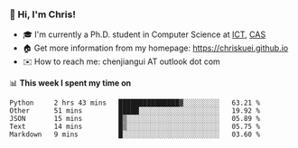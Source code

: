 ### 👋 Hi, I'm Chris!

<!--
**Chriskuei/Chriskuei** is a ✨ _special_ ✨ repository because its `README.md` (this file) appears on your GitHub profile.

Here are some ideas to get you started:

- 🔭 I’m currently working on ...
- 🌱 I’m currently learning ...
- 👯 I’m looking to collaborate on ...
- 🤔 I’m looking for help with ...
- 💬 Ask me about ...
- 📫 How to reach me: ...
- 😄 Pronouns: ...
- ⚡ Fun fact: ...
-->

- 🎓 I'm currently a Ph.D. student in Computer Science at [ICT](http://www.ict.ac.cn), [CAS](https://www.ucas.ac.cn)
- 🏠 Get more information from my homepage: https://chriskuei.github.io
- ✉️ How to reach me: chenjiangui AT outlook dot com

📊 **This week I spent my time on**

<!--START_SECTION:waka-->
```text
Python     2 hrs 43 mins   ███████████████▓░░░░░░░░░   63.21 % 
Other      51 mins         █████░░░░░░░░░░░░░░░░░░░░   19.92 % 
JSON       15 mins         █▒░░░░░░░░░░░░░░░░░░░░░░░   05.89 % 
Text       14 mins         █▒░░░░░░░░░░░░░░░░░░░░░░░   05.75 % 
Markdown   9 mins          █░░░░░░░░░░░░░░░░░░░░░░░░   03.60 % 
```
<!--END_SECTION:waka-->
